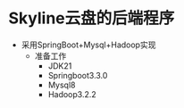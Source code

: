 # Skyline云盘的后端程序

- 采用SpringBoot+Mysql+Hadoop实现
  - 准备工作
    - JDK21
    - Springboot3.3.0
    - Mysql8
    - Hadoop3.2.2
